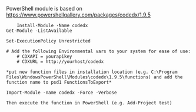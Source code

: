 PowerShell module is based on https://www.powershellgallery.com/packages/codedx/1.9.5

		Install-Module -Name codedx
    Get-Module -ListAvailable
    
    Set-ExecutionPolicy Unrestricted
    
    # Add the following Environmental vars to your system for ease of use:
		# CDXAPI = yourapikey
		# CDXURL = http://yourhost/codedx
    
    *put new function files in installation location (e.g. C:\Program Files\WindowsPowerShell\Modules\codedx\1.9.5\functions) and add the function name to psd1 FunctionsToExport*
    
    Import-Module -name codedx -Force -Verbose
    
    Then execute the function in PowerShell (e.g. Add-Project test)
